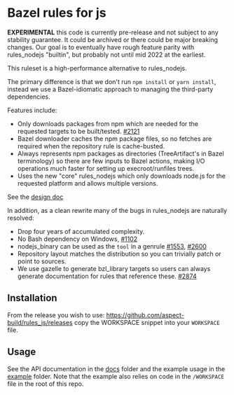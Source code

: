 # Bazel rules for js

**EXPERIMENTAL** this code is currently pre-release and not subject to any stability guarantee.
It could be archived or there could be major breaking changes.
Our goal is to eventually have rough feature parity with rules_nodejs "builtin", but probably not until mid 2022 at the earliest.

This ruleset is a high-performance alternative to rules_nodejs.

The primary difference is that we don't run `npm install` or `yarn install`, instead
we use a Bazel-idiomatic approach to managing the third-party dependencies.

Features include:

-   Only downloads packages from npm which are needed for the requested targets to be built/tested. [#2121](https://github.com/bazelbuild/rules_nodejs/issues/2121)
-   Bazel downloader caches the npm package files,
    so no fetches are required when the repository rule is cache-busted.
-   Always represents npm packages as directories (TreeArtifact's in Bazel terminology) so there are few inputs to Bazel actions,
    making I/O operations much faster for setting up execroot/runfiles trees.
-   Uses the new "core" rules_nodejs which only downloads node.js for the requested platform and allows multiple versions.

See the [design doc](https://hackmd.io/gu2Nj0TKS068LKAf8KanuA)

In addition, as a clean rewrite many of the bugs in rules_nodejs are naturally resolved:

-   Drop four years of accumulated complexity.
-   No Bash dependency on Windows, [#1102](https://github.com/bazelbuild/rules_nodejs/issues/1102)
-   nodejs_binary can be used as the `tool` in a genrule [#1553](https://github.com/bazelbuild/rules_nodejs/issues/1553), [#2600](https://github.com/bazelbuild/rules_nodejs/issues/2600)
-   Repository layout matches the distribution so you can trivially patch or point to sources.
-   We use gazelle to generate bzl_library targets so users can always generate documentation
    for rules that reference these. [#2874](https://github.com/bazelbuild/rules_nodejs/issues/2874)

## Installation

From the release you wish to use:
<https://github.com/aspect-build/rules_js/releases>
copy the WORKSPACE snippet into your `WORKSPACE` file.

## Usage

See the API documentation in the [docs](docs/) folder and the example usage in the [example](example/) folder.
Note that the example also relies on code in the `/WORKSPACE` file in the root of this repo.
